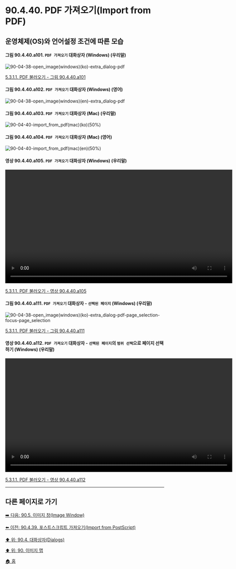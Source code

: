 # 90.4.40. PDF 가져오기(Import from PDF)
## 운영체제(OS)와 언어설정 조건에 따른 모습
#### 그림 90.4.40.a101. `PDF 가져오기` 대화상자 (Windows) (우리말)
![90-04-38-open_image(windows)(ko)-extra_dialog-pdf](https://github.com/wonder13662/gimp/assets/15767104/43a4c258-15c8-4070-806a-538078b8fd23)

[5.3.1.1. PDF 불러오기 - 그림 90.4.40.a101](https://wonder13662.github.io/gimp/2.10.36_ko/05-03-01-open-filex-01-import_from_pdf.html#%EA%B7%B8%EB%A6%BC-90440a101-pdf-%EA%B0%80%EC%A0%B8%EC%98%A4%EA%B8%B0-%EB%8C%80%ED%99%94%EC%83%81%EC%9E%90-windows-%EC%9A%B0%EB%A6%AC%EB%A7%90)

#### 그림 90.4.40.a102. `PDF 가져오기` 대화상자 (Windows) (영어)
![90-04-38-open_image(windows)(en)-extra_dialog-pdf](https://github.com/wonder13662/gimp/assets/15767104/5f298c8d-daf0-4ef9-bafe-77ee5d6e2887)

#### 그림 90.4.40.a103. `PDF 가져오기` 대화상자 (Mac) (우리말)
![90-04-40-import_from_pdf(mac)(ko)(50%)](https://github.com/wonder13662/gimp/assets/15767104/ebad9eae-6951-4ba9-89d5-99257b1bc682)

#### 그림 90.4.40.a104. `PDF 가져오기` 대화상자 (Mac) (영어)
![90-04-40-import_from_pdf(mac)(en)(50%)](https://github.com/wonder13662/gimp/assets/15767104/fae60af4-1365-4487-855f-d011c55e5a45)

#### 영상 90.4.40.a105. `PDF 가져오기` 대화상자 (Windows) (우리말)
<video controls="controls" width="720" src="https://github.com/wonder13662/gimp/assets/15767104/5fb81830-f54c-4cb4-a143-9b151997452e"></video>

[5.3.1.1. PDF 불러오기 - 영상 90.4.40.a105](https://wonder13662.github.io/gimp/2.10.36_ko/05-03-01-open-filex-01-import_from_pdf.html#%EC%98%81%EC%83%81-90440a105-pdf-%EA%B0%80%EC%A0%B8%EC%98%A4%EA%B8%B0-%EB%8C%80%ED%99%94%EC%83%81%EC%9E%90-windows-%EC%9A%B0%EB%A6%AC%EB%A7%90)

#### 그림 90.4.40.a111. `PDF 가져오기` 대화상자 - `선택된 페이지` (Windows) (우리말)
![90-04-38-open_image(windows)(ko)-extra_dialog-pdf-page_selection-focus-page_selection](https://github.com/wonder13662/gimp/assets/15767104/34245ea5-a837-4026-b577-4d89469aa08c)

[5.3.1.1. PDF 불러오기 - 그림 90.4.40.a111](https://wonder13662.github.io/gimp/2.10.36_ko/05-03-01-open-filex-01-import_from_pdf.html#%EA%B7%B8%EB%A6%BC-90440a111-pdf-%EA%B0%80%EC%A0%B8%EC%98%A4%EA%B8%B0-%EB%8C%80%ED%99%94%EC%83%81%EC%9E%90---%EC%84%A0%ED%83%9D%EB%90%9C-%ED%8E%98%EC%9D%B4%EC%A7%80-windows-%EC%9A%B0%EB%A6%AC%EB%A7%90)

#### 영상 90.4.40.a112. `PDF 가져오기` 대화상자 - `선택된 페이지`의 `범위 선택`으로 페이지 선택하기 (Windows) (우리말)
<video controls="controls" width="720" src="https://github.com/wonder13662/gimp/assets/15767104/5b353e1e-80e1-475f-8d24-4a1df1b17a93"></video>

[5.3.1.1. PDF 불러오기 - 영상 90.4.40.a112](https://wonder13662.github.io/gimp/2.10.36_ko/05-03-01-open-filex-01-import_from_pdf.html#%EC%98%81%EC%83%81-90440a112-pdf-%EA%B0%80%EC%A0%B8%EC%98%A4%EA%B8%B0-%EB%8C%80%ED%99%94%EC%83%81%EC%9E%90---%EC%84%A0%ED%83%9D%EB%90%9C-%ED%8E%98%EC%9D%B4%EC%A7%80%EC%9D%98-%EB%B2%94%EC%9C%84-%EC%84%A0%ED%83%9D%EC%9C%BC%EB%A1%9C-%ED%8E%98%EC%9D%B4%EC%A7%80-%EC%84%A0%ED%83%9D%ED%95%98%EA%B8%B0-windows-%EC%9A%B0%EB%A6%AC%EB%A7%90)

***

## 다른 페이지로 가기
[➡️ 다음: 90.5. 이미지 창(Image Window)](./90-05-00-image_window.md)

[⬅️ 이전: 90.4.39. 포스트스크립트 가져오기(Import from PostScript)](./90-04-39-import_from_postscript.md)

[⬆️ 위: 90.4. 대화상자(Dialogs)](./90-04-00-dialogs.md)

[⬆️ 위: 90. 이미지 맵](./90-00-image-map.md)

[🏠 홈](./00-home.md)
